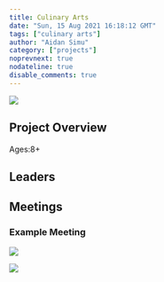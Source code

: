 ```yaml
---
title: Culinary Arts
date: "Sun, 15 Aug 2021 16:18:12 GMT"
tags: ["culinary arts"]
author: "Aidan Simu"
category: ["projects"]
noprevnext: true
nodateline: true
disable_comments: true
---
```

![](/pastries.png)

## Project Overview

Ages:8+

## Leaders

##  Meetings

### Example Meeting


![](/orange-dessert.png)

![](/pancake.png)
